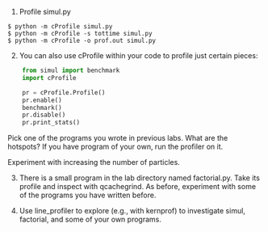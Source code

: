 

1. Profile simul.py

```
$ python -m cProfile simul.py
$ python -m cProfile -s tottime simul.py
$ python -m cProfile -o prof.out simul.py
```


2. You can also use cProfile within your code to profile just certain pieces:

```python
    from simul import benchmark
    import cProfile

    pr = cProfile.Profile()
    pr.enable()
    benchmark()
    pr.disable()
    pr.print_stats()
```

Pick one of the programs you wrote in previous labs.  What are the hotspots?  If you have program of your own, run the profiler on it.

Experiment with increasing the number of particles.

3. There is a small program in the lab directory named factorial.py.  Take its profile and inspect with qcachegrind.  As before, experiment with some of the programs you have written before.

4. Use line_profiler to explore (e.g., with kernprof) to investigate simul, factorial, and some of your own programs.
